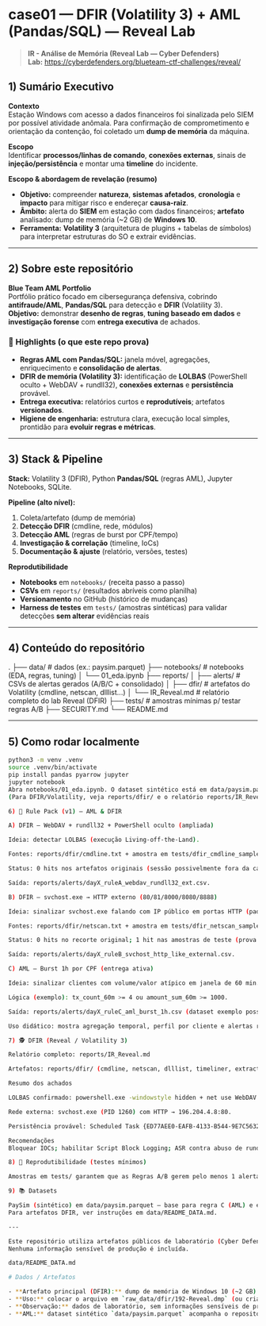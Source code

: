 # case01 — DFIR (Volatility 3) + AML (Pandas/SQL) — Reveal Lab

> **IR - Análise de Memória (Reveal Lab — Cyber Defenders)**  
> **Lab:** https://cyberdefenders.org/blueteam-ctf-challenges/reveal/

## 1) Sumário Executivo

**Contexto**  
Estação Windows com acesso a dados financeiros foi sinalizada pelo SIEM por possível atividade anômala. Para confirmação de comprometimento e orientação da contenção, foi coletado um **dump de memória** da máquina.

**Escopo**  
Identificar **processos/linhas de comando**, **conexões externas**, sinais de **injeção/persistência** e montar uma **timeline** do incidente.

**Escopo & abordagem de revelação (resumo)**  
- **Objetivo:** compreender **natureza**, **sistemas afetados**, **cronologia** e **impacto** para mitigar risco e endereçar **causa-raiz**.  
- **Âmbito:** alerta do **SIEM** em estação com dados financeiros; **artefato** analisado: dump de memória (~2 GB) de **Windows 10**.  
- **Ferramenta:** **Volatility 3** (arquitetura de plugins + tabelas de símbolos) para interpretar estruturas do SO e extrair evidências.

---

## 2) Sobre este repositório

**Blue Team AML Portfolio**  
Portfólio prático focado em cibersegurança defensiva, cobrindo **antifraude/AML**, **Pandas/SQL** para detecção e **DFIR** (Volatility 3).  
**Objetivo:** demonstrar **desenho de regras**, **tuning baseado em dados** e **investigação forense** com **entrega executiva** de achados.

### 🔎 Highlights (o que este repo prova)
- **Regras AML com Pandas/SQL:** janela móvel, agregações, enriquecimento e **consolidação de alertas**.  
- **DFIR de memória (Volatility 3):** identificação de **LOLBAS** (PowerShell oculto + WebDAV + rundll32), **conexões externas** e **persistência** provável.  
- **Entrega executiva:** relatórios curtos e **reprodutíveis**; artefatos **versionados**.  
- **Higiene de engenharia:** estrutura clara, execução local simples, prontidão para **evoluir regras e métricas**.

---

## 3) Stack & Pipeline

**Stack:** Volatility 3 (DFIR), Python **Pandas/SQL** (regras AML), Jupyter Notebooks, SQLite.  

**Pipeline (alto nível):**
1. Coleta/artefato (dump de memória)  
2. **Detecção DFIR** (cmdline, rede, módulos)  
3. **Detecção AML** (regras de burst por CPF/tempo)  
4. **Investigação & correlação** (timeline, IoCs)  
5. **Documentação & ajuste** (relatório, versões, testes)

**Reprodutibilidade**  
- **Notebooks** em `notebooks/` (receita passo a passo)  
- **CSVs** em `reports/` (resultados abríveis como planilha)  
- **Versionamento** no GitHub (histórico de mudanças)  
- **Harness de testes** em `tests/` (amostras sintéticas) para validar detecções **sem alterar** evidências reais

---

## 4) Conteúdo do repositório
.
├── data/ # dados (ex.: paysim.parquet)
├── notebooks/ # notebooks (EDA, regras, tuning)
│ └── 01_eda.ipynb
├── reports/
│ ├── alerts/ # CSVs de alertas gerados (A/B/C + consolidado)
│ ├── dfir/ # artefatos do Volatility (cmdline, netscan, dlllist...)
│ └── IR_Reveal.md # relatório completo do lab Reveal (DFIR)
├── tests/ # amostras mínimas p/ testar regras A/B
├── SECURITY.md
└── README.md

---

## 5) Como rodar localmente

```bash
python3 -m venv .venv
source .venv/bin/activate
pip install pandas pyarrow jupyter
jupyter notebook
Abra notebooks/01_eda.ipynb. O dataset sintético está em data/paysim.parquet.
(Para DFIR/Volatility, veja reports/dfir/ e o relatório reports/IR_Reveal.md.)

6) 🧠 Rule Pack (v1) — AML & DFIR

A) DFIR — WebDAV + rundll32 + PowerShell oculto (ampliada)

Ideia: detectar LOLBAS (execução Living-off-the-Land).

Fontes: reports/dfir/cmdline.txt + amostra em tests/dfir_cmdline_samples.txt.

Status: 0 hits nos artefatos originais (sessão possivelmente fora da captura); 1 hit nas amostras de teste (prova de conceito).

Saída: reports/alerts/dayX_ruleA_webdav_rundll32_ext.csv.

B) DFIR — svchost.exe → HTTP externo (80/81/8000/8080/8888)

Ideia: sinalizar svchost.exe falando com IP público em portas HTTP (padrão comum de abuso).

Fontes: reports/dfir/netscan.txt + amostra em tests/dfir_netscan_samples.txt.

Status: 0 hits no recorte original; 1 hit nas amostras de teste (prova de conceito).

Saída: reports/alerts/dayX_ruleB_svchost_http_like_external.csv.

C) AML — Burst 1h por CPF (entrega ativa)

Ideia: sinalizar clientes com volume/valor atípico em janela de 60 min.

Lógica (exemplo): tx_count_60m >= 4 ou amount_sum_60m >= 1000.

Saída: reports/alerts/dayX_ruleC_aml_burst_1h.csv (dataset exemplo possui ≥1 linha).

Uso didático: mostra agregação temporal, perfil por cliente e alertas reprodutíveis.

7) 🕵️ DFIR (Reveal / Volatility 3)

Relatório completo: reports/IR_Reveal.md

Artefatos: reports/dfir/ (cmdline, netscan, dlllist, timeliner, extracts)

Resumo dos achados

LOLBAS confirmado: powershell.exe -windowstyle hidden + net use WebDAV + rundll32 de DLL remota.

Rede externa: svchost.exe (PID 1260) com HTTP → 196.204.4.8:80.

Persistência provável: Scheduled Task {ED77AEE0-EAFB-4133-B544-9E7C5632D902}.

Recomendações
Bloquear IOCs; habilitar Script Block Logging; ASR contra abuso de rundll32/WebDAV; WDAC/AppLocker.

8) 🧪 Reprodutibilidade (testes mínimos)

Amostras em tests/ garantem que as Regras A/B gerem pelo menos 1 alerta em ambiente controlado, provando a lógica e o scoring sem alterar evidências reais.

9) 📚 Datasets

PaySim (sintético) em data/paysim.parquet — base para regra C (AML) e evolução.
Para artefatos DFIR, ver instruções em data/README_DATA.md.

---

Este repositório utiliza artefatos públicos de laboratório (Cyber Defenders) e/ou dados sintéticos para validação de regras.
Nenhuma informação sensível de produção é incluída.

data/README_DATA.md

# Dados / Artefatos

- **Artefato principal (DFIR):** dump de memória de Windows 10 (~2 GB) do Reveal Lab (Cyber Defenders).
- **Uso:** colocar o arquivo em `raw_data/dfir/192-Reveal.dmp` (ou criar um symlink no mesmo caminho).
- **Observação:** dados de laboratório, sem informações sensíveis de produção.
- **AML:** dataset sintético `data/paysim.parquet` acompanha o repositório para demonstração de regras.

